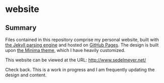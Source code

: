 # website

## Summary
Files contained in this repository comprise my personal website, built with <a href="https://jekyllrb.com/" target="_blank">the Jekyll parsing engine</a> and hosted on <a href="https://pages.github.com/" target="_blank">GitHub Pages</a>. The design is built upon <a href="https://github.com/jekyll/minima" target="_blank">the Minima theme</a>, which I have heavily customized. 

This website can be viewed at the URL: http://www.sedelmeyer.net/

Check back. This is a work in progress and I am frequently updating the design and content.
